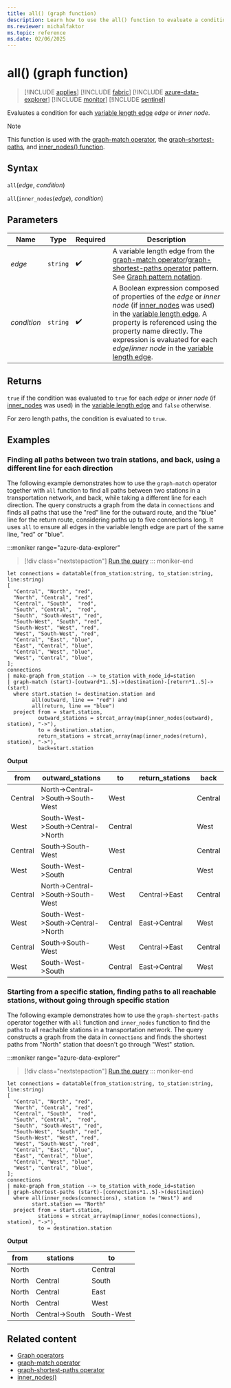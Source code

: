 ```yaml
---
title: all() (graph function)
description: Learn how to use the all() function to evaluate a condition over the elements of a variable length edge.
ms.reviewer: michalfaktor
ms.topic: reference
ms.date: 02/06/2025
---
```

# all() (graph function)

> [!INCLUDE [applies](../includes/applies-to-version/applies.md)] [!INCLUDE [fabric](../includes/applies-to-version/fabric.md)] [!INCLUDE [azure-data-explorer](../includes/applies-to-version/azure-data-explorer.md)] [!INCLUDE [monitor](../includes/applies-to-version/monitor.md)] [!INCLUDE [sentinel](../includes/applies-to-version/sentinel.md)]

Evaluates a condition for each [variable length edge](./graph-match-operator.md#variable-length-edge) *edge* or *inner node*.

> [!NOTE]
> This function is used with the [graph-match operator](graph-match-operator.md), the [graph-shortest-paths](graph-shortest-paths-operator.md), and [inner_nodes() function](inner_nodes-graph-function.md).

## Syntax

`all`(*edge*, *condition*)

`all`(`inner_nodes`(*edge*), *condition*)


## Parameters

| Name | Type | Required | Description |
|--|--|--|--|
| *edge* | `string` |  :heavy_check_mark: | A variable length edge from the [graph-match operator](graph-match-operator.md)/[graph-shortest-paths operator](graph-shortest-paths-operator.md) pattern. See [Graph pattern notation](./graph-match-operator.md#graph-pattern-notation).|
| *condition* | `string` |  :heavy_check_mark: | A Boolean expression composed of properties of the *edge* or *inner node* (if [inner_nodes](inner_nodes-graph-function.md) was used) in the [variable length edge](./graph-match-operator.md#variable-length-edge). A property is referenced using the property name directly. The expression is evaluated for each *edge*/*inner node* in the [variable length edge](./graph-match-operator.md#variable-length-edge). |


## Returns

`true` if the condition was evaluated to `true` for each  *edge* or *inner node* (if [inner_nodes](inner_nodes-graph-function.md) was used) in the [variable length edge](./graph-match-operator.md#variable-length-edge) and `false` otherwise.

For zero length paths, the condition is evaluated to `true`.

## Examples

### Finding all paths between two train stations, and back, using a different line for each direction

The following example demonstrates how to use the `graph-match` operator together with `all` function to find all paths between two stations in a transportation network, and back, while taking a different line for each direction. The query constructs a graph from the data in `connections` and finds all paths that use the "red" line for the outward route, and the "blue" line for the return route, considering paths up to five connections long. It uses `all` to ensure all edges in the variable length edge are part of the same line, "red" or "blue".

:::moniker range="azure-data-explorer"
> [!div class="nextstepaction"]
> <a href="https://dataexplorer.azure.com/clusters/help/databases/Samples?query=H4sIAAAAAAAAA41SPU%2FDMBDd8yuOTAmKKzGwgJIFsbIwMFRV5MamMU3s6nJVhcSPx7GT1KZFkCz2%2B7h3PruTBI3RWjakjB6gBMHJ%2FttOZu9o%2BnqwO8s8DIRK7wogcwF1Sstpk0OyhgQgfZKakHdpAemLQWrHBUqRFiO5IIHKkT%2Btr%2BbohCE9Y4HuKu0W7E0OFJeP8UX%2Bm%2BCyQGS9EhD0%2F8w9ue2OcmJnKFAFbIDOhT0bBl9Yk80jJOEtJl%2FQ871kO%2BSHFsJ7BMaq4A7hpKittRGyVqKcQOt2RtZzalrILIyUs7U974mjuL1bre43rMqE7UdpZ7EsSjqiXkhvsm2fWokS3HY1p97YZ3Y2LzDXYpyC%2F3jXZVOif2JQln7M%2BSiMdD47kLm55GOxA5oPOxY3BPu6oz6KcxrAlDVPZnBibDjVHJF%2FZj0%2FZMqOGN24hrm3vIDJYVcpq9I8qkoGrp41Evn2%2F53s5X8Eb3mzL6PTfgN3g5IK6wMAAA%3D%3D" target="_blank">Run the query</a>
::: moniker-end

```kusto
let connections = datatable(from_station:string, to_station:string, line:string) 
[ 
  "Central", "North", "red",
  "North", "Central", "red", 
  "Central", "South",  "red", 
  "South", "Central",  "red", 
  "South", "South-West", "red", 
  "South-West", "South", "red", 
  "South-West", "West", "red", 
  "West", "South-West", "red", 
  "Central", "East", "blue", 
  "East", "Central", "blue", 
  "Central", "West", "blue",
  "West", "Central", "blue",
]; 
connections 
| make-graph from_station --> to_station with_node_id=station
| graph-match (start)-[outward*1..5]->(destination)-[return*1..5]->(start)
  where start.station != destination.station and 
        all(outward, line == "red") and
        all(return, line == "blue") 
  project from = start.station, 
          outward_stations = strcat_array(map(inner_nodes(outward), station), "->"), 
          to = destination.station, 
          return_stations = strcat_array(map(inner_nodes(return), station), "->"), 
          back=start.station
```

**Output**

from|outward_stations|to|return_stations|back|
|---|---|---|---|---|
Central|North->Central->South->South-West|West||Central|
West|South-West->South->Central->North|Central||West|
Central|South->South-West|West||Central|
West|South-West->South|Central||West|
Central|North->Central->South->South-West|West|Central->East|Central|
West|South-West->South->Central->North|Central|East->Central|West|
Central|South->South-West|West|Central->East|Central|
West|South-West->South|Central|East->Central|West|

### Starting from a specific station, finding paths to all reachable stations, without going through specific station

The following example demonstrates how to use the `graph-shortest-paths` operator together with `all` function and `inner_nodes` function to find the paths to all reachable stations in a transportation network. The query constructs a graph from the data in `connections` and finds the shortest paths from "North" station that doesn't go through "West" station.

:::moniker range="azure-data-explorer"
> [!div class="nextstepaction"]
> <a href="https://dataexplorer.azure.com/clusters/help/databases/Samples?query=H4sIAAAAAAAAA4VTPU%2FDMBDd8yuOTAmKKzGwgJIFsbIwMFRV5DamMbh2dL6qQuLHc3Hj1qFFJIv9Pu6dc45RBBtnrdqQdtZDDZ0kftdGFe%2Fodq3nHTMPnlDbbQXkLiCjrZo2JWRLyADyJ2UJpckryF8cUj8uUHV5NZInJFEF8rf11e2DMKUjluiu0mEh3pSnefk5fpL%2FJbgsMLNeCUj6f5ZHcm32amIjlKgSNkFj4SObBl9Ys9UjZOkUs2%2FYyU8ltiiHHtI5ghBNMkM4aOpb6zrV6q6eQHYHo%2FA9D4pDxSCp91Awj1SKZRJ1e7dY3K9EU3Ss0zb4S2720CtUII0pNGsxRPgiMZYVxB5u6ulsJUjbjd%2Fh%2BIS4RVTVdbw4LBjQfXChcDS%2BszNlda4AMcMHEW4ktRJRfhU7OfzfGa9y0eTlrCK58Sc5nzbG%2FgBCl5ctSgMAAA%3D%3D" target="_blank">Run the query</a>
::: moniker-end

```kusto
let connections = datatable(from_station:string, to_station:string, line:string) 
[ 
  "Central", "North", "red",
  "North", "Central", "red", 
  "Central", "South",  "red", 
  "South", "Central",  "red", 
  "South", "South-West", "red", 
  "South-West", "South", "red", 
  "South-West", "West", "red", 
  "West", "South-West", "red", 
  "Central", "East", "blue", 
  "East", "Central", "blue", 
  "Central", "West", "blue",
  "West", "Central", "blue",
]; 
connections 
| make-graph from_station --> to_station with_node_id=station
| graph-shortest-paths (start)-[connections*1..5]->(destination)
  where all(inner_nodes(connections), station != "West") and 
        start.station == "North"
  project from = start.station, 
          stations = strcat_array(map(inner_nodes(connections), station), "->"), 
          to = destination.station
```

**Output**

from|stations|to|
|---|---|---|
North||Central
North|Central|South
North|Central|East
North|Central|West
North|Central->South|South-West


## Related content

* [Graph operators](graph-operators.md)
* [graph-match operator](graph-match-operator.md)
* [graph-shortest-paths operator](graph-shortest-paths-operator.md)
* [inner_nodes()](inner_nodes-graph-function.md)

